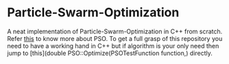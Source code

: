 # Particle-Swarm-Optimization

A neat implementation of Particle-Swarm-Optimization in C++ from scratch. Refer [this](https://www.youtube.com/watch?v=JhgDMAm-imI) to know more about PSO. To get a full grasp of this repository you need to have a working hand in C++ but if algorithm is your only need then jump to [this](double PSO::Optimize(PSOTestFunction function,) directly.

